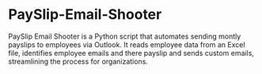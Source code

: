 # PaySlip-Email-Shooter
PaySlip Email Shooter is a Python script that automates sending montly payslips to employees via Outlook. It reads employee data from an Excel file, identifies employee emails and there payslip and sends custom emails, streamlining the process for organizations.

